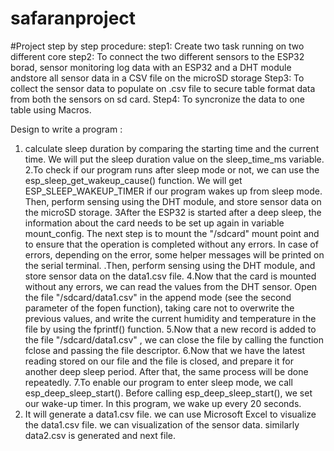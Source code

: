 # safaranproject

#Project step by step procedure:
step1: Create two task running on two different core
step2:  To connect the two different sensors to the ESP32 borad, sensor monitoring log data with an ESP32 and a DHT module andstore all sensor data in a CSV file on the microSD storage
Step3: To collect the sensor data to populate on .csv file to secure table format data from both the sensors on sd card.
Step4: To syncronize the data to one table using Macros.

Design to write a program :
1. calculate sleep duration by comparing the starting time and the current time. We will put the sleep duration value on the sleep_time_ms variable.
2.To check if our program runs after sleep mode or not, we can use the esp_sleep_get_wakeup_cause() function. We will get ESP_SLEEP_WAKEUP_TIMER if our program wakes up from sleep mode. Then,  perform sensing using the DHT module, and store sensor data on the microSD storage.
3After the ESP32 is started after a deep sleep, the information about the card needs to be set up again in variable mount_config. The next step is to mount the "/sdcard" mount point and to ensure that the operation is completed without any errors. In case of errors, depending on the error, some helper messages will be printed on the serial terminal.
.Then, perform sensing using the DHT module, and store sensor data on the data1.csv file.
4.Now that the card is mounted without any errors, we can read the values from the DHT sensor.
 Open the file "/sdcard/data1.csv" in the append mode (see the second parameter of the fopen function), taking care not to overwrite the previous values, and write the current humidity and temperature in the file by using the fprintf() function.
5.Now that a new record is added to the file "/sdcard/data1.csv" , we can close the file by calling the function fclose and passing the file descriptor.
6.Now that we have the latest reading stored on our file  and the file is closed, and  prepare it for another deep sleep period. After that, the same process will be done repeatedly.
7.To enable our program to enter sleep mode, we call esp_deep_sleep_start(). Before calling esp_deep_sleep_start(), we set our wake-up timer. In this program, we wake up every 20 seconds.
8. It will generate a data1.csv file. we can use Microsoft Excel to visualize the data1.csv file. we can visualization of the sensor data. similarly data2.csv is generated and next file.